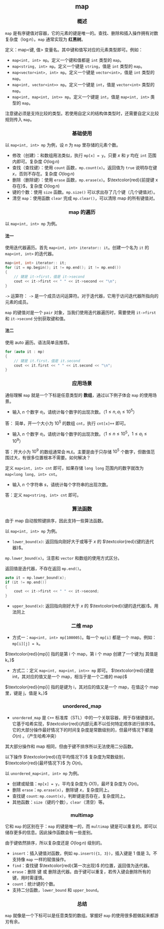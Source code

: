 ## <center>map<center/>

### <center>概述<center/>

`map` 是有序键值对容器，它的元素的键是唯一的。查找、删除和插入操作拥有对数复杂度（$\log{n}$）。`map` 通常实现为 $\textbf{红黑树}$。

定义：map<键, 值> 变量名。其中键和值写对应的元素类型即可。例如：

* `map<int, int> mp`。定义一个键和值都是 `int` 类型的 `map`。
* `map<string, int> mp`。定义一个键是 `string`，值是 `int` 类型的 `map`。
* `map<vector<int>, int> mp`。定义一个键是 `vector<int>`，值是 `int` 类型的 `map`。
* `map<int, vector<int>> mp`。定义一个键是 `int`，值是 `vector<int>` 类型的 `map`。
* `map<int, map<int, int>> mp`。定义一个键是 `int`，值是 `map<int, int>` 类型的 `map`。

注意键必须是支持比较的类型。若使用自定义的结构体类型时，还需要自定义比较规则传入 `map`。

### <center>基础使用<center/>

以 `map<int, int> mp` 为例，设 $n$ 为 `map` 里存储的元素个数。

* 修改（创建）：和数组用法类似，执行 `mp[x] = y`。只要 $x$ 和 $y$ 均在 `int` 范围内即可。复杂度 $O(\log{n})$
* 查找（查找键）：使用 `count` 函数，`mp.count(x)`。返回值为 `true` 说明存在键 $x$，否则不存在。复杂度 $O(\log{n})$
* 删除（删除键）：使用 `erase` 函数，`mp.erase(x)`。$\textcolor{red}{前提键 x 存在}$，复杂度 $O(\log{n})$
* 键的个数：使用 `size` 函数。`mp.size()` 可以求出存了几个键（几个键值对）。
* 清空 `map`：使用函数 `clear` 完成 `mp.clear()`，可以清除 map 的所有键值对。

### <center>map 的遍历<center/>

以 `map<int, int> mp` 为例。

#### 法一

使用迭代器遍历。首先 `map<int, int> iterator:: it`。创建一个名为 `it` 的 `map<int, int>` 的迭代器。

```cpp
map<int, int> iterator:: it;
for (it = mp.begin(); it != mp.end(); it != mp.end())
{
    // 键是 it->first，值是 it->second
    cout << it->first << " " << it->second << "\n";
}
```

`->` 运算符： `->` 是一个成员访问运算符。对于迭代器，它用于访问迭代器所指向的元素的成员。

`map` 的键值对是一个 `pair` 对象，当我们使用迭代器遍历时，需要使用 `it->first` 和 `it->second` 分别获取键和值。

#### 法二

使用 auto 遍历。语法简单且推荐。

```cpp
for (auto it : mp)
{
    // 键是 it.first，值是 it.second
    cout << it.first << " " << it.second << "\n";
}
```

### <center>应用场景<center/>

通俗理解 `map` 就是一个下标是任意类型的 $\textbf{数组}$，通过以下例子体会 `map` 的使用场景。

* 输入 $n$ 个数字 $a_i$，请统计每个数字的出现次数。（$1\leq n,a_i\leq 10^5$）

答： 简单，开一个大小为 $10^5$ 的数组 `cnt`，执行 `cnt[x]++` 即可。

* 输入 $n$ 个数字 $a_i$，请统计每个数字的出现次数。（$1\leq n\leq 10^5$，$1\leq a_i\leq 10^9$）

答：开大小为 $10^9$ 的数组通常会 `MLE`。主要是由于只存储 $10^5$ 个数字，但数值范围过大，有很多位置根本不需要。如何解决？

定义 `map<int, int> cnt` 即可，如果存储 `long long` 范围内的数字就改为 `map<long long, int> cnt`。

* 输入 $n$ 个字符串 $s$，请统计每个字符串的出现次数。

答：定义 `map<string, int> cnt` 即可。

### <center>算法函数<center/>

由于 map 自动按照键排序，因此支持一些算法函数。

以 `map<int, int> mp` 为例。

* `lower_bound(x)`: 返回指向刚好大于或等于 $x$ 的 $\textcolor{red}{键的迭代器}$。

`mp.lower_bound(x)`。注意和 `vector` 和数组的使用方式区分。

返回值是迭代器，不存在返回 `mp.end()`。

```cpp
auto it = mp.lower_bound(x);
if (it != mp.end())
{
    cout << it->first << " " << it->second;
}
```

* `upper_bound(x)`: 返回指向刚好大于 $x$ 的 $\textcolor{red}{键的迭代器}$。用法同上

### <center>二维 map<center/>

* 方式一：`map<int, int> mp[100005]`。每一个 `mp[i]` 都是一个 map。例如：`mp[i][j] = k`。

$\textcolor{red}{mp[i] 指的是第 i 个 map，第 i 个 map 创建了一个键为j 其值是 k。}$

* 方式二：定义 `map<int, map<int, int>> mp` 即可。 $\textcolor{red}{键是 int，其对应的值又是一个 map，相当于是一个二维的 map}$

$\textcolor{red}{mp[i] 指的是键为 i，其对应的值又是一个 map，在值这个 map 里，键是 j，值是 k。}$

### <center>unordered_map<center/>

* `unordered_map` 是 `C++` 标准库（STL）中的一个关联容器，用于存储键值对。它基于哈希实现，$\textcolor{red}{内部元素不以任何特定顺序进行排序}$。它的大部分操作最好情况下的时间复杂度是常数级别的，但最坏情况下都是 $O(n)$ 。（产生哈希冲突）

其大部分操作和 map 相同，但由于键不排序所以无法使用二分函数。

以下操作 $\textcolor{red}{在平均情况下}$ 复杂度为常数级别，$\textcolor{red}{最坏情况下}$ 为 $O(n)$。

以 `unordered_map<int, int> mp` 为例。

* 创建或赋值：`mp[x] = y`，平均复杂度为 $O(1)$，最坏复杂度为 $O(n)$。
* 删除 `erase`：`mp.erase(x)`，删除键 $x$，复杂度同上。
* 查找键 `count`: `mp.count(x)`，判断键是否存在，复杂度同上。
* 其他函数：`size`（键的个数），`clear`（清空）等。

### <center>multimap<center/>

它和 `map` 的区别在于：`map` 的键是唯一的，而 `multimap` 键是可以重复的。即可以储存更多的信息。因此操作函数会有一些差别。

由于键依然排序，所以复杂度还是 $O(\log{n})$ 级别的。

* `insert`：插入键值对函数，例如 `mp.insert({1, 3})`，插入键是 $1$ 值是 $3$。不支持像 `map` 一样的赋值操作。
* `find`：查找键 $\textcolor{red}{第一次出现}$ 的位置，返回值为迭代器。
* `erase`：删除 键 或 删除迭代器。由于键可以重复，若传入键会删除所有的键，用时需谨慎。
* `count`：统计键的个数。
* 支持二分函数，`lower_bound` 和 `upper_bound`。

### <center>总结<center/>

`map` 就像是一个下标可以是任意类型的数组。掌握好 `map` 的使用很多题做起来都游刃有余。